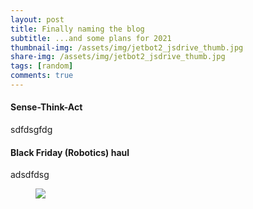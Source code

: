```yaml
---
layout: post
title: Finally naming the blog
subtitle: ...and some plans for 2021
thumbnail-img: /assets/img/jetbot2_jsdrive_thumb.jpg
share-img: /assets/img/jetbot2_jsdrive_thumb.jpg
tags: [random]
comments: true
---
```


#### Sense-Think-Act
sdfdsgfdg

#### Black Friday (Robotics) haul
adsdfdsg

<figure class="aligncenter">
	<img src="https://adityakamath.github.com/assets/img/jetbot2_teleop_test.jpg" />
</figure>
